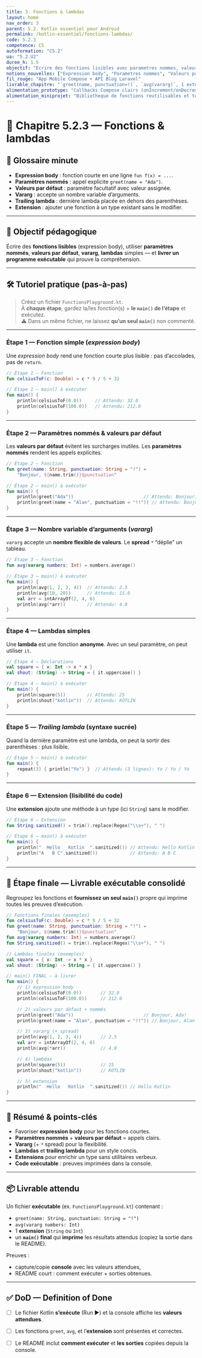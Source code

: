 ```yaml
---
title: 3. Fonctions & lambdas
layout: home
nav_order: 3
parent: 5.2. Kotlin essentiel pour Android
permalink: /kotlin-essentiel/fonctions-lambdas/
code: 5.2.3
competence: C5
autoformation: "C5.2"
ua: "5.2.U2"
duree_h: 1.5
objectif: "Ecrire des fonctions lisibles avec parametres nommes, valeurs par defaut et lambdas simples."
notions_nouvelles: ["Expression body", "Parametres nommes", "Valeurs par defaut", "vararg + spread", "Trailing lambda", "Extensions"]
fil_rouge: "App Mobile Compose + API Blog Laravel"
livrable_chapitre: "`greet(name, punctuation=!)`, `avg(vararg)`, 1 extension, exemple Compose avec callbacks"
alimentation_prototype: "Callbacks Compose clairs (onIncrement/onDecrement) et APIs utilitaires"
alimentation_miniprojet: "Bibliotheque de fonctions reutilisables et testables"
---
```


<!-- TODO : 
  5.2.3 — Fonctions & lambda 
    doit être avant 
  5.2.2 — Null-safety 
-->

# 📘 Chapitre 5.2.3 — Fonctions & lambdas 

## 📒 Glossaire minute

- **Expression body** : fonction courte en une ligne `fun f(x) = ...`.
- **Paramètres nommés** : appel explicite `greet(name = "Ada")`.
- **Valeurs par défaut** : paramètre facultatif avec valeur assignée.
- **Vararg** : accepte un nombre variable d’arguments.
- **Trailing lambda** : dernière lambda placée en dehors des parenthèses.
- **Extension** : ajouter une fonction à un type existant sans le modifier.

---

## 🧠 Objectif pédagogique
Écrire des **fonctions lisibles** (expression body), utiliser **paramètres nommés**, **valeurs par défaut**, **vararg**, **lambdas** simples — et **livrer un programme exécutable** qui prouve la compréhension.

---

## 🛠 Tutoriel pratique (pas-à-pas)
> Créez un fichier `FunctionsPlayground.kt`.  
> À **chaque étape**, gardez la/les fonction(s) + **le `main()` de l’étape** et exécutez.  
> ⚠️ Dans un même fichier, ne laissez **qu’un seul `main()`** non commenté.

---

### Étape 1 — Fonction simple (*expression body*)

Une *expression body* rend une fonction courte plus lisible : pas d’accolades, pas de `return`.

```kotlin
// Étape 1 — Fonction
fun celsiusToF(c: Double) = c * 9 / 5 + 32

// Étape 1 — main() à exécuter
fun main() {
    println(celsiusToF(0.0))     // Attendu: 32.0
    println(celsiusToF(100.0))   // Attendu: 212.0
}
````

---

### Étape 2 — Paramètres nommés & valeurs par défaut

Les **valeurs par défaut** évitent les surcharges inutiles. Les **paramètres nommés** rendent les appels explicites.

```kotlin
// Étape 2 — Fonction
fun greet(name: String, punctuation: String = "!") =
    "Bonjour, ${name.trim()}$punctuation"

// Étape 2 — main() à exécuter
fun main() {
    println(greet("Ada"))                          // Attendu: Bonjour, Ada!
    println(greet(name = "Alan", punctuation = "!!")) // Attendu: Bonjour, Alan!!
}
```

---

### Étape 3 — Nombre variable d’arguments (*vararg*)

`vararg` accepte un **nombre flexible de valeurs**. Le **spread** `*` “déplie” un tableau.

```kotlin
// Étape 3 — Fonction
fun avg(vararg numbers: Int) = numbers.average()

// Étape 3 — main() à exécuter
fun main() {
    println(avg(1, 2, 3, 4))  // Attendu: 2.5
    println(avg(10, 20))      // Attendu: 15.0
    val arr = intArrayOf(2, 4, 6)
    println(avg(*arr))        // Attendu: 4.0
}
```

---

### Étape 4 — Lambdas simples

Une **lambda** est une fonction **anonyme**. Avec un seul paramètre, on peut utiliser `it`.

```kotlin
// Étape 4 — Déclarations
val square = { x: Int -> x * x }
val shout: (String) -> String = { it.uppercase() }

// Étape 4 — main() à exécuter
fun main() {
    println(square(5))        // Attendu: 25
    println(shout("kotlin"))  // Attendu: KOTLIN
}
```

---

### Étape 5 — *Trailing lambda* (syntaxe sucrée)

Quand la dernière paramètre est une lambda, on peut la sortir des parenthèses : plus lisible.

```kotlin
// Étape 5 — main() à exécuter
fun main() {
    repeat(3) { println("Yo") }  // Attendu (3 lignes): Yo / Yo / Yo
}
```

---

### Étape 6 — Extension (lisibilité du code)

Une **extension** ajoute une méthode à un type (ici `String`) sans le modifier.

```kotlin
// Étape 6 — Extension
fun String.sanitized() = trim().replace(Regex("\\s+"), " ")

// Étape 6 — main() à exécuter
fun main() {
    println("  Hello   Kotlin  ".sanitized()) // Attendu: Hello Kotlin
    println("A   B C".sanitized())            // Attendu: A B C
}
```

---

## 🚀 Étape finale — Livrable exécutable consolidé

Regroupez les fonctions et **fournissez un seul `main()`** propre qui imprime toutes les preuves d’exécution.

```kotlin
// Fonctions finales (exemples)
fun celsiusToF(c: Double) = c * 9 / 5 + 32
fun greet(name: String, punctuation: String = "!") =
    "Bonjour, ${name.trim()}$punctuation"
fun avg(vararg numbers: Int) = numbers.average()
fun String.sanitized() = trim().replace(Regex("\\s+"), " ")

// Lambdas finales (exemples)
val square = { x: Int -> x * x }
val shout: (String) -> String = { it.uppercase() }

// main() FINAL — à livrer
fun main() {
    // 1) expression body
    println(celsiusToF(0.0))       // 32.0
    println(celsiusToF(100.0))     // 212.0

    // 2) valeurs par défaut + nommés
    println(greet("Ada"))                          // Bonjour, Ada!
    println(greet(name = "Alan", punctuation = "!!")) // Bonjour, Alan!!

    // 3) vararg (+ spread)
    println(avg(1, 2, 3, 4))       // 2.5
    val arr = intArrayOf(2, 4, 6)
    println(avg(*arr))             // 4.0

    // 4) lambdas
    println(square(5))             // 25
    println(shout("kotlin"))       // KOTLIN

    // 5) extension
    println("  Hello   Kotlin  ".sanitized()) // Hello Kotlin
}
```

---

## 🧾 Résumé & points-clés

* Favoriser **expression body** pour les fonctions courtes.
* **Paramètres nommés** + **valeurs par défaut** = appels clairs.
* **Vararg** (+ `*` spread) pour la flexibilité.
* **Lambdas** et **trailing lambda** pour un style concis.
* **Extensions** pour enrichir un type sans utilitaires verbeux.
* **Code exécutable** : preuves imprimées dans la console.

---

## 📦 Livrable attendu

Un fichier **exécutable** (ex. `FunctionsPlayground.kt`) contenant :

* `greet(name: String, punctuation: String = "!")`
* `avg(vararg numbers: Int)`
* 1 **extension** (`String` ou `Int`)
* un **`main()` final** qui **imprime** les résultats attendus (copiez la sortie dans le README).

Preuves :

* capture/copie **console** avec les valeurs attendues,
* README court : comment exécuter + sorties obtenues.

---

## ✅ DoD — Definition of Done

* [ ] Le fichier Kotlin **s’exécute** (Run ▶) et la console affiche les **valeurs attendues**.
* [ ] Les fonctions `greet`, `avg`, et l’**extension** sont présentes et correctes.
* [ ] Le README inclut **comment exécuter** et **les sorties** copiées depuis la console.

